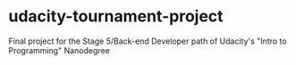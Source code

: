 # udacity-tournament-project
Final project for the Stage 5/Back-end Developer path of Udacity's "Intro to Programming" Nanodegree
